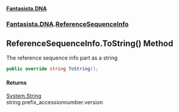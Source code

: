 #### [Fantasista.DNA](index.md 'index')
### [Fantasista.DNA](Fantasista.DNA.md 'Fantasista.DNA').[ReferenceSequenceInfo](Fantasista.DNA.ReferenceSequenceInfo.md 'Fantasista.DNA.ReferenceSequenceInfo')

## ReferenceSequenceInfo.ToString() Method

The reference sequence info part as a string

```csharp
public override string ToString();
```

#### Returns
[System.String](https://docs.microsoft.com/en-us/dotnet/api/System.String 'System.String')  
string prefix_accessionnumber.version